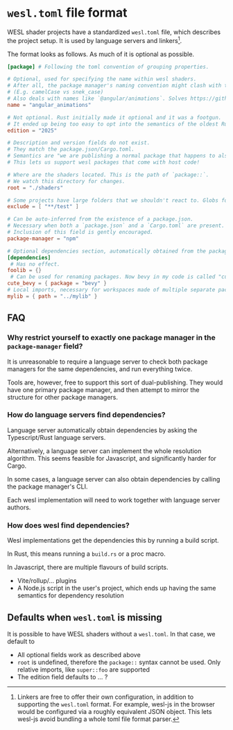 # `wesl.toml` file format

WESL shader projects have a standardized `wesl.toml` file, which describes the project setup. It is used by language servers and linkers[^1].

The format looks as follows. As much of it is optional as possible.

```toml
[package] # Following the toml convention of grouping properties.

# Optional, used for specifying the name within wesl shaders.
# After all, the package manager's naming convention might clash with the WGSL naming conventions.
# (E.g. camelCase vs snek_case)
# Also deals with names like `@angular/animations`. Solves https://github.com/wgsl-tooling-wg/wesl-spec/issues/76
name = "angular_animations" 

# Not optional. Rust initially made it optional and it was a footgun.
# It ended up being too easy to opt into the semantics of the oldest Rust edition.
edition = "2025"

# Description and version fields do not exist.
# They match the package.json/Cargo.toml.
# Semantics are "we are publishing a normal package that happens to also contain wesl code".
# This lets us support wesl packages that come with host code!

# Where are the shaders located. This is the path of `package::`.
# We watch this directory for changes.
root = "./shaders"

# Some projects have large folders that we shouldn't react to. Globs for excluding them.
exclude = [ "**/test" ]

# Can be auto-inferred from the existence of a package.json.
# Necessary when both a `package.json` and a `Cargo.toml` are present.
# Inclusion of this field is gently encouraged.
package-manager = "npm"

# Optional dependencies section, automatically obtained from the package manager.
[dependencies]
 # Has no effect.
foolib = {}
 # Can be used for renaming packages. Now bevy in my code is called "cute_bevy".
cute_bevy = { package = "bevy" }
# Local imports, necessary for workspaces made of multiple separate packages.
mylib = { path = "../mylib" }
```


## FAQ

### Why restrict yourself to exactly one package manager in the `package-manager` field?

It is unreasonable to require a language server to check both package managers for the same dependencies, and run everything twice.

Tools are, however, free to support this sort of dual-publishing. They would have one primary package manager, and then attempt to mirror the structure for other package managers.

### How do language servers find dependencies?

Language server automatically obtain dependencies by asking the Typescript/Rust language servers.

Alternatively, a language server can implement the whole resolution algorithm. This seems feasible for Javascript, and significantly harder for Cargo.

In some cases, a language server can also obtain dependencies by calling the package manager's CLI.

Each wesl implementation will need to work together with language server authors.

### How does wesl find dependencies?

Wesl implementations get the dependencies this by running a build script.

In Rust, this means running a `build.rs` or a proc macro.

In Javascript, there are multiple flavours of build scripts. 
- Vite/rollup/... plugins
- A Node.js script in the user's project, which ends up having the same semantics for dependency resolution


## Defaults when `wesl.toml` is missing

It is possible to have WESL shaders without a `wesl.toml`. In that case, we default to

- All optional fields work as described above
- `root` is undefined, therefore the `package::` syntax cannot be used. Only relative imports, like `super::foo` are supported
- The edition field defaults to ... ?


[^1]: Linkers are free to offer their own configuration, in addition to supporting the `wesl.toml` format.
For example, wesl-js in the browser would be configured via a roughly equivalent JSON object. This lets wesl-js avoid bundling a whole toml file format parser.
